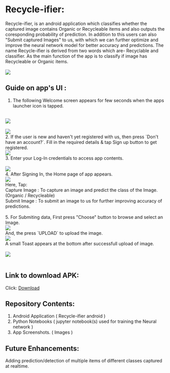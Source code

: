 # Recycle-ifier:

Recycle-ifier, is an android application which classifies whether the captured image contains Organic or Recycleable items and also outputs the coresponding probability of prediction. In addition to this users can also "Submit captured Images" to us, with which we can further optimize and improve the neural network model for better accuracy and predictions. The name Recycle-ifier is derived from two words which are- Recyclable and classifier. As the main function of the app is to classify if image has Recycleable or Organic items. 
<br><br>
<img src="https://github.com/Zain-Saiyed/Waste-Classifier-Application/blob/master/all_screens.jpg">

## Guide on app's UI :

1. The following Welcome screen appears for few seconds when the apps launcher icon is tapped.
<br><br>
<img src="https://github.com/Zain-Saiyed/Waste-Classifier-Application/blob/master/Images/splash_screen.png">
<br><br>
<img src="https://github.com/Zain-Saiyed/Waste-Classifier-Application/blob/master/Images/home_page.png">
<br>
2. If the user is new and haven't yet registered with us, then press `Don't have an account?`. Fill in the required details & tap Sign up button to get registered.
<br>
<img src="Images/sign_up.png">
<br>
3. Enter your Log-In credentials to access app contents.
<br><br>
<img src="Images/sign_in.png">
<br>
4. After Signing In, the Home page of app appears.
<br>
<img src="Images/home_page.png">
<br>
Here, Tap:<br>Capture Image : To capture an image and predict the class of the Image. (Organic / Recycleable)
<br>Submit Image : To submit an image to us for further improving accuracy of predictions.
<br>
<br>
5. For Submiting data, First press "Choose" button to browse and select an Image. 
<br>
<img src="Images/upload_image.png">
<br>And, the press `UPLOAD` to upload the image.
<br>
<img src="Images/due_upload.png">
<br>A small Toast appears at the bottom after successfull upload of image.
<br><br>
<img src="Images/success_upload.png">
<br><br>

## Link to download APK: 
Click: [Download](https://drive.google.com/open?id=1rmyPLuIvagAQHsQx2Ga-yExYgheMz7kM)

## Repository Contents:

1. Android Application ( Recycle-ifier android )
2. Python Notebooks ( jupyter notebook(s) used for training the Neural network )
3. App Screenshots. ( Images )

## Future Enhancements:
Adding prediction/detection of multiple items of different classes captured at realtime.
<br><br>

